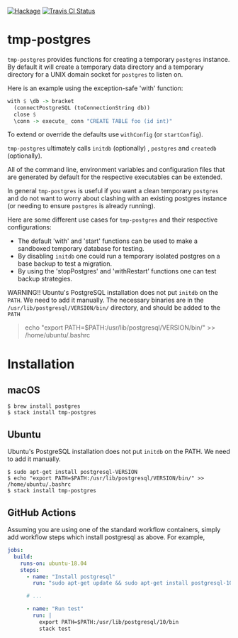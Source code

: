 [![Hackage](https://img.shields.io/hackage/v/tmp-postgres.svg?style=flat)](https://hackage.haskell.org/package/tmp-postgres)
[![Travis CI Status](https://travis-ci.org/jfischoff/tmp-postgres.svg?branch=master)](http://travis-ci.org/jfischoff/tmp-postgres)
# tmp-postgres

`tmp-postgres` provides functions for creating a temporary `postgres` instance.
By default it will create a temporary data directory and
a temporary directory for a UNIX domain socket for `postgres` to listen on.

Here is an example using the exception-safe 'with' function:

```haskell
with $ \db -> bracket
  (connectPostgreSQL (toConnectionString db))
  close $
  \conn -> execute_ conn "CREATE TABLE foo (id int)"
```

To extend or override the defaults use `withConfig` (or `startConfig`).

`tmp-postgres` ultimately calls `initdb` (optionally) , `postgres` and
`createdb` (optionally).

All of the command line, environment variables and configuration files
that are generated by default for the respective executables can be
extended.

In general `tmp-postgres` is useful if you want a clean temporary
`postgres` and do not want to worry about clashing with an existing
postgres instance (or needing to ensure `postgres` is already running).

Here are some different use cases for `tmp-postgres` and their respective
configurations:

* The default 'with' and 'start' functions can be used to make a sandboxed
temporary database for testing.
* By disabling `initdb` one could run a temporary
isolated postgres on a base backup to test a migration.
* By using the 'stopPostgres' and 'withRestart' functions one can test
backup strategies.

WARNING!!
Ubuntu's PostgreSQL installation does not put `initdb` on the `PATH`. We need to add it manually.
The necessary binaries are in the `/usr/lib/postgresql/VERSION/bin/` directory, and should be added to the `PATH`

 > echo "export PATH=$PATH:/usr/lib/postgresql/VERSION/bin/" >> /home/ubuntu/.bashrc

# Installation

## macOS
```
$ brew install postgres
$ stack install tmp-postgres
```

## Ubuntu

Ubuntu's PostgreSQL installation does not put `initdb` on the PATH. We need to add it manually.

```
$ sudo apt-get install postgresql-VERSION
$ echo "export PATH=$PATH:/usr/lib/postgresql/VERSION/bin/" >> /home/ubuntu/.bashrc
$ stack install tmp-postgres
```

## GitHub Actions

Assuming you are using one of the standard workflow containers, simply add workflow steps which install postgresql as above.  For example,

``` yaml
jobs:
  build:
    runs-on: ubuntu-18.04
    steps:
      - name: "Install postgresql"
        run: "sudo apt-get update && sudo apt-get install postgresql-10"

      # ...

      - name: "Run test"
        run: |
          export PATH=$PATH:/usr/lib/postgresql/10/bin
          stack test
```
